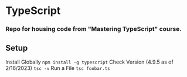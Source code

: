 # TypeScript
### Repo for housing code from "Mastering TypeScript" course.

## Setup
Install Globally
``` npm install -g typescript ```
Check Version (4.9.5 as of 2/16/2023)
``` tsc -v ```
Run a File
``` tsc foobar.ts ```